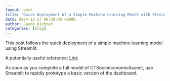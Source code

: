```yaml
---
layout: post
title: "Quick Deployment of a Simple Machine Learning Model with Streamlit"
date: 2024-12-27 09:50:00 +0000
author: Jacob Dichter
categories: [blog]
---
```


This post follows the quick deployment of a simple machine learning model using Streamlit.

A potentially useful reference:
<a href="https://machinelearningmastery.com/how-to-quickly-deploy-machine-learning-models-streamlit/?ref=dailydev">Link</a>

As soon as you complete a full model of CTSocioeconomicAscent, use Streamlit to rapidly prototype a basic version of the dashboard.
